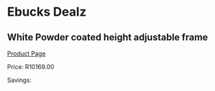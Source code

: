 
# Ebucks Dealz
## White Powder coated height adjustable frame
[Product Page](https://www.ebucks.com/web/shop/productSelected.do?prodId=317229893&catId=704983235)

Price: R10169.00

Savings: 


	